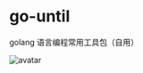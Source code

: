 # go-until
 golang 语言编程常用工具包（自用）
 
![avatar](https://images2018.cnblogs.com/blog/688323/201712/688323-20171226000551728-185946406.png)
